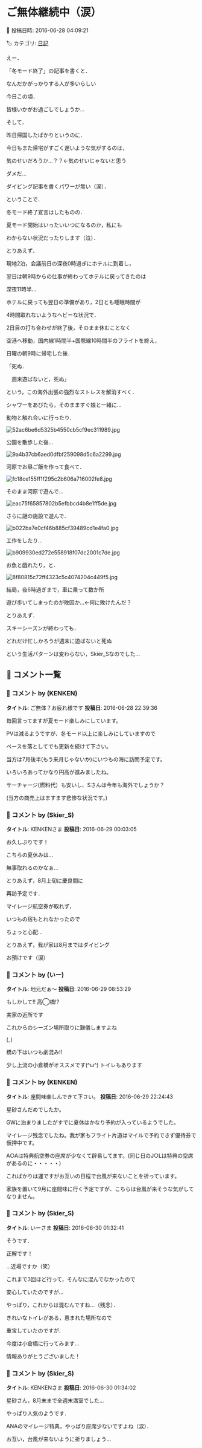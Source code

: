 # ご無体継続中（涙）

📅 投稿日時: 2016-06-28 04:09:21

🏷️ カテゴリ: [日記](cc4b5682fb7b8b144980957a978653fb0.md)

えー．


「冬モード終了」の記事を書くと．


なんだかがっかりする人が多いらしい


今日この頃．


皆様いかがお過ごしでしょうか…





そして．


昨日帰国したばかりというのに．


今日もまた帰宅がすごく遅いような気がするのは，


気のせいだろうか…？？←気のせいじゃないと思う





ダメだ…


ダイビング記事を書くパワーが無い（涙）．


ということで．


冬モード終了宣言はしたものの．


夏モード開始はいったいいつになるのか，私にも


わからない状況だったりします（泣）．





とりあえず．


現地2泊，会議前日の深夜0時過ぎにホテルに到着し，


翌日は朝9時からの仕事が終わってホテルに戻ってきたのは


深夜11時半…


ホテルに戻っても翌日の準備があり，2日とも睡眠時間が


4時間取れないようなヘビーな状況で．


2日目の打ち合わせが終了後，そのまま休むことなく


空港へ移動，国内線1時間半+国際線10時間半のフライトを終え，


日曜の朝9時に帰宅した後．





「死ぬ．


　週末遊ばないと，死ぬ」


という，この海外出張の強烈なストレスを解消すべく．





シャワーをあびたら，そのまますぐ娘と一緒に…


動物と触れ合いに行ったり．




![52ac6be6d5325b4550cb5cf9ec311989.jpg](images/52ac6be6d5325b4550cb5cf9ec311989.jpg)




公園を散歩した後…




![9a4b37cb6aed0dfbf259098d5c6a2299.jpg](images/9a4b37cb6aed0dfbf259098d5c6a2299.jpg)




河原でお昼ご飯を作って食べて．




![fc18ce155ff1f295c2b606a716002fe8.jpg](images/fc18ce155ff1f295c2b606a716002fe8.jpg)




そのまま河原で遊んで…




![eac75f65857802b5efbbcd4b8e1ff5de.jpg](images/eac75f65857802b5efbbcd4b8e1ff5de.jpg)




さらに謎の施設で遊んで．




![b022ba7e0cf46b885cf39489cd1e4fa0.jpg](images/b022ba7e0cf46b885cf39489cd1e4fa0.jpg)




工作をしたり…




![b909930ed272e558918f07dc2001c7de.jpg](images/b909930ed272e558918f07dc2001c7de.jpg)




お魚と戯れたり，と．




![8f80815c72ff4323c5c4074204c449f5.jpg](images/8f80815c72ff4323c5c4074204c449f5.jpg)




結局，夜6時過ぎまで，車に乗って数か所


遊び歩いてしまったのが敗因か…←何に敗けたんだ？





とりあえず．


スキーシーズンが終わっても．


どれだけ忙しかろうが週末に遊ばないと死ぬ


という生活パターンは変わらない，Skier_Sなのでした…

## 💬 コメント一覧

### 💬 コメント by (KENKEN)
**タイトル**: ご無体？お疲れ様です
**投稿日**: 2016-06-28 22:39:36

毎回言ってますが夏モード楽しみにしています。

PVは減るようですが、冬モード以上に楽しみにしていますので

ペースを落としてでも更新を続けて下さい。



当方は7月後半(もう来月じゃないか)にいつもの海に訪問予定です。



いろいろあってかなり円高が進みましたね。

サーチャージ(燃料代）も安いし、Sさんは今年も海外でしょうか？

(当方の商売上はますます悲惨な状況です。)

### 💬 コメント by (Skier_S)
**タイトル**: KENKENさま
**投稿日**: 2016-06-29 00:03:05

お久しぶりです！



こちらの夏休みは…

無事取れるのかなぁ…

とりあえず，8月上旬に慶良間に

再訪予定です．

マイレージ航空券が取れず，

いつもの宿もとれなかったので

ちょっと心配…



とりあえず，我が家は8月まではダイビング

お預けです（涙）

### 💬 コメント by (いー)
**タイトル**: 地元だぁ～
**投稿日**: 2016-06-29 08:53:29

もしかして‼ 高◯橋⁉

実家の近所です



これからのシーズン場所取りに難儀しますよね

(*_*)

橋の下はいつも劇混み‼

少し上流の小倉橋がオススメです(^ω^) トイレもあります

### 💬 コメント by (KENKEN)
**タイトル**: 座間味楽しんできて下さい。
**投稿日**: 2016-06-29 22:24:43

星砂さんだめでしたか。

GWに泊まりましたがすでに夏休はかなり予約が入っているようでした。

マイレージ残念でしたね。我が家もフライト片道はマイルで予約できず優待券で仮押中です。

A○Aは特典航空券の座席が少なくて辟易してます。(同じ日のJ○Lは特典の空席があるのに・・・・・)

こればかりは運ですがお互いの日程で台風が来ないことを祈っています。

家族を置いて9月に座間味に行く予定ですが、こちらは台風が来そうな気がしてなりません。

### 💬 コメント by (Skier_S)
**タイトル**: いーさま
**投稿日**: 2016-06-30 01:32:41

そうです．

正解です！

…近場ですか（笑）



これまで3回ほど行って，そんなに混んでなかったので

安心していたのですが…

やっぱり，これからは混むんですね…（残念）．



きれいなトイレがある，恵まれた場所なので

重宝していたのですが．

今度は小倉橋に行ってみます…

情報ありがとうございました！

### 💬 コメント by (Skier_S)
**タイトル**: KENKENさま
**投稿日**: 2016-06-30 01:34:02

星砂さん，8月末まで全週末満室でした…

やっぱり人気のようです．



ANAのマイレージ特典，やっぱり座席少ないですよね（涙）．



お互い，台風が来ないように祈りましょう…

